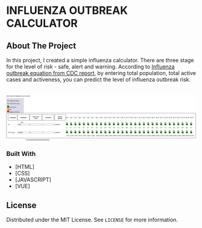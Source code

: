 # INFLUENZA OUTBREAK CALCULATOR

<!-- ABOUT THE PROJECT -->

## About The Project

<p> In this project, I created a simple influenza calculator. There are three stage for the level of risk - safe, alert and warning. According to <a href="https://www.cdc.gov/quarantine/cruise/reporting-deaths-illness/how-calculate-influenza-influenza-like-illness-case-outbreak-threshold-cumulative-reports.html"><span>Influenza outbreak equation from CDC report</span></a>, by entering total population, total active cases and activeness, you can predict the level of influenza outbreak risk.</p>
<br>
<img src="/calculator.gif">

### Built With

- [HTML]
- [CSS]
- [JAVASCRIPT]
- [VUE]

<!-- LICENSE -->

## License

Distributed under the MIT License. See `LICENSE` for more information.
